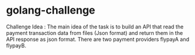 # golang-challenge
Challenge Idea : The main idea of the task is to build an API that read the payment transaction data from files (Json format) and return them in the API response as json format. There are two payment providers flypayA and flypayB.

